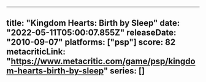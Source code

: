 
---
title: "Kingdom Hearts: Birth by Sleep"
date: "2022-05-11T05:00:07.855Z"
releaseDate: "2010-09-07"
platforms: ["psp"]
score: 82
metacriticLink: "https://www.metacritic.com/game/psp/kingdom-hearts-birth-by-sleep"
series: []
---
